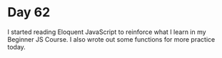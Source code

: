 # Day 62

I started reading Eloquent JavaScript to reinforce what I learn in my Beginner JS Course. I also wrote out some functions for more practice today. 

